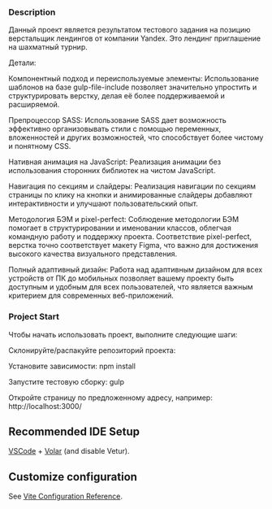 ### Description
Данный проект является результатом тестового задания на позицию верстальщик лендингов от компании Yandex. Это лендинг приглашение на шахматный турнир.

Детали:

  Компонентный подход и переиспользуемые элементы: Использование шаблонов на базе gulp-file-include позволяет значительно упростить и структурировать верстку, делая её более поддерживаемой и расширяемой.

  Препроцессор SASS: Использование SASS дает возможность эффективно организовывать стили с помощью переменных, вложенностей и других возможностей, что способствует более чистому и понятному CSS.

  Нативная анимация на JavaScript: Реализация анимации без использования сторонних библиотек на чистом JavaScript.

  Навигация по секциям и слайдеры: Реализация навигации по секциям страницы по клику на кнопки и анимированные слайдеры добавляют интерактивности и улучшают пользовательский опыт.

  Методология БЭМ и pixel-perfect: Соблюдение методологии БЭМ помогает в структурировании и именовании классов, облегчая командную работу и поддержку проекта. Соответствие pixel-perfect, верстка точно соответствует макету Figma, что важно для достижения высокого качества визуального представления.

  Полный адаптивный дизайн: Работа над адаптивным дизайном для всех устройств от ПК до мобильных позволяет вашему проекту быть доступным и удобным для всех пользователей, что является важным критерием для современных веб-приложений.

### Project Start

Чтобы начать использовать проект, выполните следующие шаги:

Склонируйте/распакуйте репозиторий проекта:

Установите зависимости:
npm install

Запустите тестовую сборку:
gulp

Откройте страницу по предложенному адресу, например:
http://localhost:3000/

## Recommended IDE Setup

[VSCode](https://code.visualstudio.com/) + [Volar](https://marketplace.visualstudio.com/items?itemName=Vue.volar) (and disable Vetur).

## Customize configuration

See [Vite Configuration Reference](https://vitejs.dev/config/).
